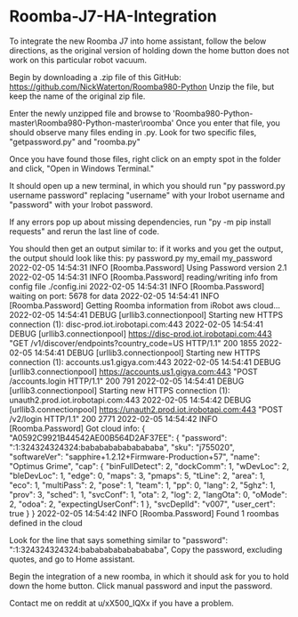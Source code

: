 # Roomba-J7-HA-Integration

To integrate the new Roomba J7 into home assistant, follow the below directions, as the original version of holding down the home button does not work on this particular robot vacuum.

Begin by downloading a .zip file of this GitHub: https://github.com/NickWaterton/Roomba980-Python
Unzip the file, but keep the name of the original zip file.

Enter the newly unzipped file and browse to 'Roomba980-Python-master\Roomba980-Python-master\roomba'
Once you enter that file, you should observe many files ending in .py.
Look for two specific files, "getpassword.py" and "roomba.py"

Once you have found those files, right click on an empty spot in the folder and click, "Open in Windows Terminal."

It should open up a new terminal, in which you should run "py password.py username password" replacing "username" with your Irobot username and "password" with your Irobot password.

If any errors pop up about missing dependencies, run "py -m pip install requests" and rerun the last line of code.

You should then get an output similar to:
if it works and you get the output, the output should look like this:
py password.py my_email my_password
2022-02-05 14:54:31 INFO [Roomba.Password] Using Password version 2.1
2022-02-05 14:54:31 INFO [Roomba.Password] reading/writing info from config file ./config.ini
2022-02-05 14:54:31 INFO [Roomba.Password] waiting on port: 5678 for data
2022-02-05 14:54:41 INFO [Roomba.Password] Getting Roomba information from iRobot aws cloud...
2022-02-05 14:54:41 DEBUG [urllib3.connectionpool] Starting new HTTPS connection (1): disc-prod.iot.irobotapi.com:443
2022-02-05 14:54:41 DEBUG [urllib3.connectionpool] https://disc-prod.iot.irobotapi.com:443 "GET /v1/discover/endpoints?country_code=US HTTP/1.1" 200 1855
2022-02-05 14:54:41 DEBUG [urllib3.connectionpool] Starting new HTTPS connection (1): accounts.us1.gigya.com:443
2022-02-05 14:54:41 DEBUG [urllib3.connectionpool] https://accounts.us1.gigya.com:443 "POST /accounts.login HTTP/1.1" 200 791
2022-02-05 14:54:41 DEBUG [urllib3.connectionpool] Starting new HTTPS connection (1): unauth2.prod.iot.irobotapi.com:443
2022-02-05 14:54:42 DEBUG [urllib3.connectionpool] https://unauth2.prod.iot.irobotapi.com:443 "POST /v2/login HTTP/1.1" 200 2771
2022-02-05 14:54:42 INFO [Roomba.Password] Got cloud info: {
  "A0592C9921B44542AE00B564D2AF37EE": {
    "password": ":1:324324324324:bababababababababa",
    "sku": "j755020",
    "softwareVer": "sapphire+1.2.12+Firmware-Production+57",
    "name": "Optimus Grime",
    "cap": {
      "binFullDetect": 2,
      "dockComm": 1,
      "wDevLoc": 2,
      "bleDevLoc": 1,
      "edge": 0,
      "maps": 3,
      "pmaps": 5,
      "tLine": 2,
      "area": 1,
      "eco": 1,
      "multiPass": 2,
      "pose": 1,
      "team": 1,
      "pp": 0,
      "lang": 2,
      "5ghz": 1,
      "prov": 3,
      "sched": 1,
      "svcConf": 1,
      "ota": 2,
      "log": 2,
      "langOta": 0,
      "oMode": 2,
      "odoa": 2,
      "expectingUserConf": 1
    },
    "svcDeplId": "v007",
    "user_cert": true
  }
}
2022-02-05 14:54:42 INFO [Roomba.Password] Found 1 roombas defined in the cloud

Look for the line that says something similar to "password": ":1:324324324324:bababababababababa",
Copy the password, excluding quotes, and go to Home assistant.

Begin the integration of a new roomba, in which it should ask for you to hold down the home button.
Click manual password and input the password.

Contact me on reddit at u/xX500_IQXx if you have a problem.

